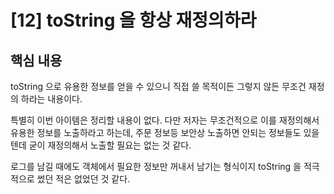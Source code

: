 # \[12] toString 을 항상 재정의하라

## 핵심 내용

toString 으로 유용한 정보를 얻을 수 있으니 직접 쓸 목적이든 그렇지 않든 무조건 재정의 하라는 내용이다.



특별히 이번 아이템은 정리할 내용이 없다. 다만 저자는 무조건적으로 이를 재정의해서 유용한 정보를 노출하라고 하는데, 주문 정보등 보안상 노출하면 안되는 정보들도 있을 텐데 굳이 재정의해서 노출할 필요는 없는 것 같다.



로그를 남길 때에도 객체에서 필요한 정보만 꺼내서 남기는 형식이지 toString 을 적극적으로 썼던 적은 없었던 것 같다.
